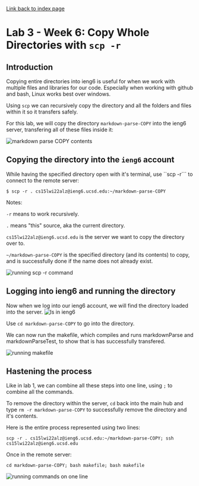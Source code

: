 [Link back to index page](https://mialyssa.github.io/cse15l-lab-reports/)

# Lab 3 - Week 6: Copy Whole Directories with ```scp -r```

## Introduction
Copying entire directories into ieng6 is useful for when we work with multiple files and libraries for our code. Especially when working with github and bash, Linux works best over windows.

Using ```scp``` we can recursively copy the directory and all the folders and files within it so it transfers safely. 

For this lab, we will copy the directory ```markdown-parse-COPY``` into the ieng6 server, transfering all of these files inside it: 

![markdown parse COPY contents](https://user-images.githubusercontent.com/97639434/153683135-df3b9e10-d993-49bd-b3cb-02f60101c584.png)

## Copying the directory into the ```ieng6``` account

While having the specified directory open with it's terminal, use ``scp -r``` to connect to the remote server:

``` 
$ scp -r . cs15lwi22alz@ieng6.ucsd.edu:~/markdown-parse-COPY 
```

Notes:

```-r``` means to work recursively.

```.``` means "this" source, aka the current directory.

```cs15lwi22alz@ieng6.ucsd.edu``` is the server we want to copy the directory over to.

```~/markdown-parse-COPY``` is the specified directory (and its contents) to copy, and is successfully done if the name does not already exist.

![running scp -r command](https://user-images.githubusercontent.com/97639434/153683347-144389bc-0e61-4254-baa7-d90ff69da796.png)


## Logging into ieng6 and running the directory

Now when we log into our ieng6 account, we will find the directory loaded into the server.
![ls in ieng6](https://user-images.githubusercontent.com/97639434/153683529-2aef3068-c7e7-4334-b3d9-400fb72b50d4.png)

Use ```cd markdown-parse-COPY``` to go into the directory.

We can now run the makefile, which compiles and runs markdownParse and markdownParseTest, to show that is has successfully transfered. 

![running makefile](https://user-images.githubusercontent.com/97639434/153685608-c43c9c0a-832b-4e82-b514-b27b06483ab2.png)


## Hastening the process

Like in lab 1, we can combine all these steps into one line, using ```;``` to combine all the commands.

To remove the directory within the server, ```cd``` back into the main hub and type ```rm -r markdown-parse-COPY``` to successfully remove the directory and it's contents.

Here is the entire process represented using two lines:
```
scp -r . cs15lwi22alz@ieng6.ucsd.edu:~/markdown-parse-COPY; ssh cs15lwi22alz@ieng6.ucsd.edu
```
Once in the remote server:
```
cd markdown-parse-COPY; bash makefile; bash makefile
```
![running commands on one line](https://user-images.githubusercontent.com/97639434/153686227-5de46469-9538-456b-840c-282e60a02dc9.png)

